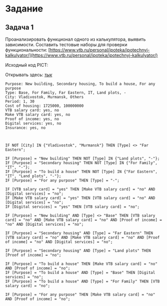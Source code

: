 
# Задание

## Задача 1

Проанализировать функционал одного из калькулятора, выявить зависимости. 
Составить тестовые наборы для проверки функциональности:
[https://www.vtb.ru/personal/ipoteka/ipotechnyj-kalkulyator/](https://www.vtb.ru/personal/ipoteka/ipotechnyj-kalkulyator/)

Исходный код PICT:

Открывать здесь: *[тык]()*

```PICT 
Purpose: New building, Secondary housing, To build a house, For any purpose
Type: Base, For Family, Far Eastern, IT, Land plots, -
City: Vladivostok, Murmansk, Others
Period: 1, 30
Cost of housing: 1725000, 100000000
VTB salary card: yes, no
Make VTB salary card: yes, no
Proof of income: yes, no
Digital services: yes, no
Insurance: yes, no



IF NOT [City] IN {"Vladivostok", "Murmansk"} THEN [Type] <> "Far Eastern";

IF [Purpose] = "New building" THEN NOT [Type] IN {"Land plots", "-"};
IF [Purpose] = "Secondary housing" THEN NOT [Type] IN {"For Family", "IT", "-"};
IF [Purpose] = "To build a house" THEN NOT [Type] IN {"Far Eastern", "IT", "Land plots", "-"};
IF [Purpose] = "For any purpose" THEN [Type] = "-";

IF [VTB salary card] = "yes" THEN [Make VTB salary card] = "no" AND [Digital services] = "no";
IF [Make VTB salary card] = "yes" THEN [VTB salary card] = "no" AND [Digital services] = "no";
IF [Digital services] = "yes" THEN [VTB salary card] = "no";

IF [Purpose] = "New building" AND [Type] <> "Base" THEN [VTB salary card] = "no" AND [Make VTB salary card] = "no" AND [Proof of income] = "no" AND [Digital services] = "no";

IF [Purpose] = "Secondary housing" AND [Type] = "Far Eastern" THEN [VTB salary card] = "no" AND [Make VTB salary card] = "no" AND [Proof of income] = "no" AND [Digital services] = "no";

IF [Purpose] = "Secondary housing" AND [Type] = "Land plots" THEN [Proof of income] = "no";

IF [Purpose] = "To build a house" THEN [Make VTB salary card] = "no" AND [Proof of income] = "no";
IF [Purpose] = "To build a house" AND [Type] = "Base" THEN [Digital services] = "no";
IF [Purpose] = "To build a house" AND [Type] = "For Family" THEN [VTB salary card] = "no";

IF [Purpose] = "For any purpose" THEN [Make VTB salary card] = "no" AND [Proof of income] = "no";
```
